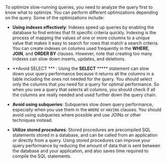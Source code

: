 To optimize slow-running queries, you need to analyze the query first to know what to optimize. You can perform different optimizations depending on the query. Some of the optimizations include:

- **Using indexes effectively**: Indexes speed up queries by enabling the database to find entries that fit specific criteria quickly. Indexing is the process of mapping the values of one or more columns to a unique value that makes it easy to search for rows that match a search criteria. You can create indexes on columns used frequently in the **WHERE**, **JOIN**, and **ORDER BY** clauses. However, note that creating too many indexes can slow down inserts, updates, and deletions.

- **Avoid SELECT *** : Using the **SELECT** ***** statement can slow down your query performance because it returns all the columns in a table including the ones not needed for the query. You should select only the columns that you need for a query for optimal performance. So when you see a query that selects all columns, you should check if all the columns are really needed and used further down the query chain.

- **Avoid using subqueries**: Subqueries slow down query performance, especially when you use them in the `WHERE` or `HAVING` clauses. You should avoid using subqueries where possible and use JOINs or other techniques instead.

- **Utilize stored procedures**: Stored procedures are precompiled SQL statements stored in a database, and can be called from an application or directly from a query. Using stored procedures can improve your query performance by reducing the amount of data that is sent between the database and your application, and also saves time required to compile the SQL statements. 